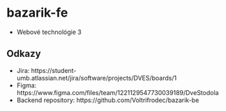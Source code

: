 # bazarik-fe
<ul>
  <li> Webové technológie 3 </li>
</ul>

## Odkazy
<ul>
  <li> Jira: https://student-umb.atlassian.net/jira/software/projects/DVES/boards/1 </li>
  <li> Figma: https://www.figma.com/files/team/1221129547730039189/DveStodola </li>
  <li> Backend repository: https://github.com/Voltrifrodec/bazarik-be </li>
</ul>


<!-- ### Tags

[`bazarik-fe_mockup`](https://github.com/Voltrifrodec/bazarik-fe/releases/tag/bazarik-fe_mockup) (2023-03-21) - mockup z predmetu Databázové systémy 2


### Development server

Run `ng serve` for a dev server. Navigate to `http://localhost:4200/`. The application will automatically reload if you change any of the source files.

### Code scaffolding

Run `ng generate component component-name` to generate a new component. You can also use `ng generate directive|pipe|service|class|guard|interface|enum|module`.

### Build

Run `ng build` to build the project. The build artifacts will be stored in the `dist/` directory.

### Running unit tests

Run `ng test` to execute the unit tests via [Karma](https://karma-runner.github.io).

### Running end-to-end tests

Run `ng e2e` to execute the end-to-end tests via a platform of your choice. To use this command, you need to first add a package that implements end-to-end testing capabilities.

### Further help

To get more help on the Angular CLI use `ng help` or go check out the [Angular CLI Overview and Command Reference](https://angular.io/cli) page. -->
